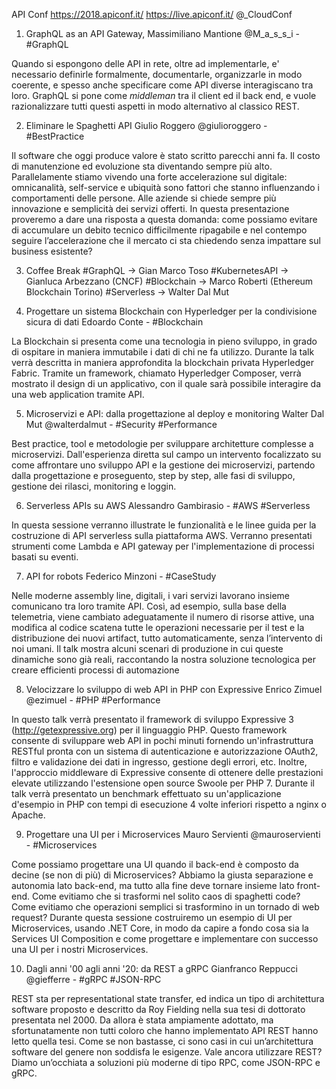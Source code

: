 API Conf
https://2018.apiconf.it/
https://live.apiconf.it/
@_CloudConf

1. GraphQL as an API Gateway,
  Massimiliano Mantione @M_a_s_s_i - #GraphQL

  Quando si espongono delle API in rete, oltre ad implementarle, e' necessario definirle formalmente, documentarle, organizzarle in modo coerente, e spesso anche specificare come API diverse interagiscano tra loro. GraphQL si pone come *middleman* tra il client ed il back end, e vuole razionalizzare tutti questi aspetti in modo alternativo al classico REST.

2. Eliminare le Spaghetti API
  Giulio Roggero @giulioroggero - #BestPractice

  Il software che oggi produce valore è stato scritto parecchi anni fa. Il costo di manutenzione ed evoluzione sta diventando sempre più alto. Parallelamente stiamo vivendo una forte accelerazione sul digitale: omnicanalità, self-service e ubiquità sono fattori che stanno influenzando i comportamenti delle persone. Alle aziende si chiede sempre più innovazione e semplicità dei servizi offerti. In questa presentazione proveremo a dare una risposta a questa domanda: come possiamo evitare di accumulare un debito tecnico difficilmente ripagabile e nel contempo seguire l’accelerazione che il mercato ci sta chiedendo senza impattare sul business esistente?

3. Coffee Break
  #GraphQL -> Gian Marco Toso
  #KubernetesAPI -> Gianluca Arbezzano (CNCF)
  #Blockchain -> Marco Roberti (Ethereum Blockchain Torino)
  #Serverless -> Walter Dal Mut

4. Progettare un sistema Blockchain con Hyperledger per la condivisione sicura di dati
  Edoardo Conte - #Blockchain

  La Blockchain si presenta come una tecnologia in pieno sviluppo, in grado di ospitare in maniera immutabile i dati di chi ne fa utilizzo. Durante la talk verrà descritta in maniera approfondita la blockchain privata Hyperledger Fabric. Tramite un framework, chiamato Hyperledger Composer, verrà mostrato il design di un applicativo, con il quale sarà possibile interagire da una web application tramite API.

5. Microservizi e API: dalla progettazione al deploy e monitoring
  Walter Dal Mut @walterdalmut - #Security #Performance

  Best practice, tool e metodologie per sviluppare architetture complesse a microservizi. Dall'esperienza diretta sul campo un intervento focalizzato su come affrontare uno sviluppo API e la gestione dei microservizi, partendo dalla progettazione e proseguento, step by step, alle fasi di sviluppo, gestione dei rilasci, monitoring e loggin.

6. Serverless APIs su AWS
  Alessandro Gambirasio - #AWS #Serverless

  In questa sessione verranno illustrate le funzionalità e le linee guida per la costruzione di API serverless sulla piattaforma AWS. Verranno presentati strumenti come Lambda e API gateway per l'implementazione di processi basati su eventi.

7. API for robots
  Federico Minzoni - #CaseStudy

  Nelle moderne assembly line, digitali, i vari servizi lavorano insieme comunicano tra loro tramite API. Così, ad esempio, sulla base della telemetria, viene cambiato adeguatamente il numero di risorse attive, una modifica al codice scatena tutte le operazioni necessarie per il test e la distribuzione dei nuovi artifact, tutto automaticamente, senza l’intervento di noi umani. Il talk mostra alcuni scenari di produzione in cui queste dinamiche sono già reali, raccontando la nostra soluzione tecnologica per creare efficienti processi di automazione

8. Velocizzare lo sviluppo di web API in PHP con Expressive
  Enrico Zimuel @ezimuel - #PHP #Performance

  In questo talk verrà presentato il framework di sviluppo Expressive 3 (http://getexpressive.org) per il linguaggio PHP. Questo framework consente di sviluppare web API in pochi minuti fornendo un'infrastruttura RESTful pronta con un sistema di autenticazione e autorizzazione OAuth2, filtro e validazione dei dati in ingresso, gestione degli errori, etc. Inoltre, l'approccio middleware di Expressive consente di ottenere delle prestazioni elevate utilizzando l'estensione open source Swoole per PHP 7. Durante il talk verrà presentato un benchmark effettuato su un'applicazione d'esempio in PHP con tempi di esecuzione 4 volte inferiori rispetto a nginx o Apache.

9. Progettare una UI per i Microservices
  Mauro Servienti @mauroservienti - #Microservices

  Come possiamo progettare una UI quando il back-end è composto da decine (se non di più) di Microservices? Abbiamo la giusta separazione e autonomia lato back-end, ma tutto alla fine deve tornare insieme lato front-end. Come evitiamo che si trasformi nel solito caos di spaghetti code? Come evitiamo che operazioni semplici si trasformino in un tornado di web request? Durante questa sessione costruiremo un esempio di UI per Microservices, usando .NET Core, in modo da capire a fondo cosa sia la Services UI Composition e come progettare e implementare con successo una UI per i nostri Microservices.

10. Dagli anni '00 agli anni '20: da REST a gRPC
  Gianfranco Reppucci @giefferre - #gRPC #JSON-RPC

  REST sta per representational state transfer, ed indica un tipo di architettura software proposto e descritto da Roy Fielding nella sua tesi di dottorato presentata nel 2000. Da allora è stata ampiamente adottato, ma sfortunatamente non tutti coloro che hanno implementato API REST hanno letto quella tesi. Come se non bastasse, ci sono casi in cui un’architettura software del genere non soddisfa le esigenze. Vale ancora utilizzare REST? Diamo un’occhiata a soluzioni più moderne di tipo RPC, come JSON-RPC e gRPC.
